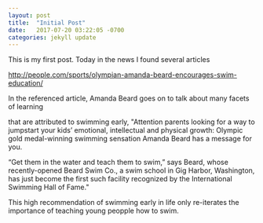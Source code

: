 ```yaml
---
layout: post
title:  "Initial Post"
date:   2017-07-20 03:22:05 -0700
categories: jekyll update
---
```

This is my first post. Today in the news I found several articles

http://people.com/sports/olympian-amanda-beard-encourages-swim-education/

In the referenced article, Amanda Beard goes on to talk about many facets of learning

that are attributed to swimming early, "Attention parents looking for a way to jumpstart your kids’ emotional, intellectual and physical growth: Olympic gold medal-winning swimming sensation Amanda Beard has a message for you.

“Get them in the water and teach them to swim,” says Beard, whose recently-opened Beard Swim Co., a swim school in Gig Harbor, Washington, has just become the first such facility recognized by the International Swimming Hall of Fame."

This high recommendation of swimming early in life only re-iterates the importance of teaching young peopple
how to swim.

